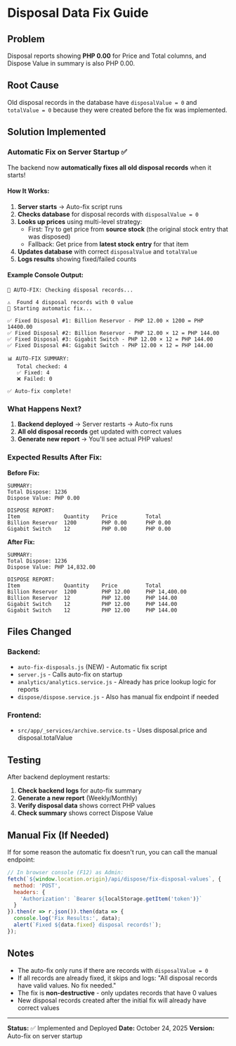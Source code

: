 # Disposal Data Fix Guide

## Problem
Disposal reports showing **PHP 0.00** for Price and Total columns, and Dispose Value in summary is also PHP 0.00.

## Root Cause
Old disposal records in the database have `disposalValue = 0` and `totalValue = 0` because they were created before the fix was implemented.

## Solution Implemented

### Automatic Fix on Server Startup ✅

The backend now **automatically fixes all old disposal records** when it starts!

#### How It Works:

1. **Server starts** → Auto-fix script runs
2. **Checks database** for disposal records with `disposalValue = 0`
3. **Looks up prices** using multi-level strategy:
   - First: Try to get price from **source stock** (the original stock entry that was disposed)
   - Fallback: Get price from **latest stock entry** for that item
4. **Updates database** with correct `disposalValue` and `totalValue`
5. **Logs results** showing fixed/failed counts

#### Example Console Output:

```
🔧 AUTO-FIX: Checking disposal records...

⚠️  Found 4 disposal records with 0 value
🔄 Starting automatic fix...

✅ Fixed Disposal #1: Billion Reservor - PHP 12.00 × 1200 = PHP 14400.00
✅ Fixed Disposal #2: Billion Reservor - PHP 12.00 × 12 = PHP 144.00
✅ Fixed Disposal #3: Gigabit Switch - PHP 12.00 × 12 = PHP 144.00
✅ Fixed Disposal #4: Gigabit Switch - PHP 12.00 × 12 = PHP 144.00

📊 AUTO-FIX SUMMARY:
   Total checked: 4
   ✅ Fixed: 4
   ❌ Failed: 0

✅ Auto-fix complete!
```

### What Happens Next?

1. **Backend deployed** → Server restarts → Auto-fix runs
2. **All old disposal records** get updated with correct values
3. **Generate new report** → You'll see actual PHP values!

### Expected Results After Fix:

**Before Fix:**
```
SUMMARY:
Total Dispose: 1236
Dispose Value: PHP 0.00

DISPOSE REPORT:
Item              Quantity    Price         Total
Billion Reservor  1200        PHP 0.00      PHP 0.00
Gigabit Switch    12          PHP 0.00      PHP 0.00
```

**After Fix:**
```
SUMMARY:
Total Dispose: 1236
Dispose Value: PHP 14,832.00

DISPOSE REPORT:
Item              Quantity    Price         Total
Billion Reservor  1200        PHP 12.00     PHP 14,400.00
Billion Reservor  12          PHP 12.00     PHP 144.00
Gigabit Switch    12          PHP 12.00     PHP 144.00
Gigabit Switch    12          PHP 12.00     PHP 144.00
```

## Files Changed

### Backend:
- `auto-fix-disposals.js` (NEW) - Automatic fix script
- `server.js` - Calls auto-fix on startup
- `analytics/analytics.service.js` - Already has price lookup logic for reports
- `dispose/dispose.service.js` - Also has manual fix endpoint if needed

### Frontend:
- `src/app/_services/archive.service.ts` - Uses disposal.price and disposal.totalValue

## Testing

After backend deployment restarts:

1. **Check backend logs** for auto-fix summary
2. **Generate a new report** (Weekly/Monthly)
3. **Verify disposal data** shows correct PHP values
4. **Check summary** shows correct Dispose Value

## Manual Fix (If Needed)

If for some reason the automatic fix doesn't run, you can call the manual endpoint:

```javascript
// In browser console (F12) as Admin:
fetch(`${window.location.origin}/api/dispose/fix-disposal-values`, {
  method: 'POST',
  headers: {
    'Authorization': `Bearer ${localStorage.getItem('token')}`
  }
}).then(r => r.json()).then(data => {
  console.log('Fix Results:', data);
  alert(`Fixed ${data.fixed} disposal records!`);
});
```

## Notes

- The auto-fix only runs if there are records with `disposalValue = 0`
- If all records are already fixed, it skips and logs: "All disposal records have valid values. No fix needed."
- The fix is **non-destructive** - only updates records that have 0 values
- New disposal records created after the initial fix will already have correct values

---

**Status:** ✅ Implemented and Deployed
**Date:** October 24, 2025
**Version:** Auto-fix on server startup

